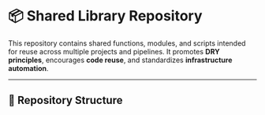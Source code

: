 # 📦 Shared Library Repository

This repository contains shared functions, modules, and scripts intended for reuse across multiple projects and pipelines. It promotes **DRY principles**, encourages **code reuse**, and standardizes **infrastructure automation**.

---

## 📁 Repository Structure

